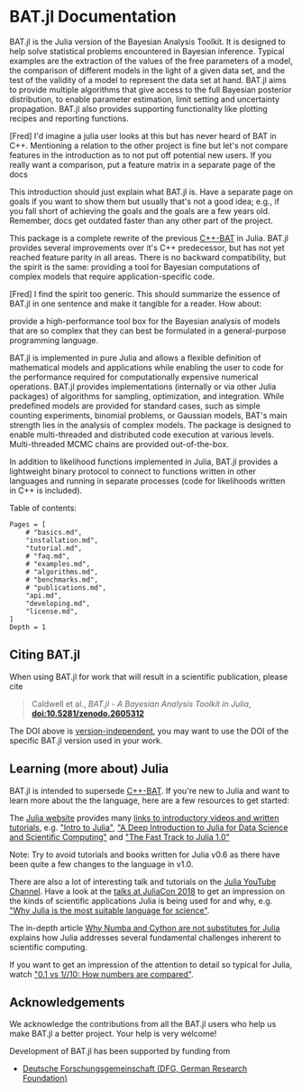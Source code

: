 # BAT.jl Documentation

BAT.jl is the Julia version of the Bayesian Analysis Toolkit. It is designed to help solve statistical problems encountered in Bayesian inference. Typical examples are the extraction of the values of the free parameters of a model, the comparison of different models in the light of a given data set, and the test of the validity of a model to represent the data set at hand. BAT.jl aims to provide multiple algorithms that give access to the full Bayesian posterior distribution, to enable parameter estimation, limit setting and uncertainty propagation. BAT.jl also provides supporting functionality like plotting recipes and reporting functions.

[Fred] I'd imagine a julia user looks at this but has never heard of BAT in C++. Mentioning a relation to the other project is fine but let's not compare features in the introduction as to not put off potential new users. If you really want a comparison, put a feature matrix in a separate page of the docs

This introduction should just explain what BAT.jl is. Have a separate page on goals if you want to show them but usually that's not a good idea; e.g., if you fall short of achieving the goals and the goals are a few years old. Remember, docs get outdated faster than any other part of the project.

This package is a complete rewrite of the previous [C++-BAT](https://github.com/bat/bat) in Julia. BAT.jl provides several improvements over it's C++ predecessor, but has not yet reached feature parity in all areas. There is no backward compatibility, but the spirit is the same: providing a tool for Bayesian computations of complex models that require application-specific code.

[Fred] I find the spirit too generic. This should summarize the essence of BAT.jl in one sentence and make it tangible for a reader. How about:

provide a high-performance tool box for the Bayesian analysis of models that are so complex that they can best be formulated in a general-purpose programming language.

BAT.jl is implemented in pure Julia and allows a flexible definition of mathematical models and applications while enabling the user to code for the performance required for computationally expensive numerical operations. BAT.jl provides implementations (internally or via other Julia packages) of algorithms for sampling, optimization, and integration. While predefined models are provided for standard cases, such as simple counting experiments, binomial problems, or Gaussian models, BAT's main strength lies in the analysis of complex models. The package is designed to enable multi-threaded and distributed code execution at various levels. Multi-threaded MCMC chains are provided out-of-the-box.

In addition to likelihood functions implemented in Julia, BAT.jl provides a lightweight binary protocol to connect to functions written in other languages and running in separate processes (code for likelihoods written in C++ is included).

Table of contents:

```@contents
Pages = [
    # "basics.md",
    "installation.md",
    "tutorial.md",
    # "faq.md",
    # "examples.md",
    # "algorithms.md",
    # "benchmarks.md",
    # "publications.md",
    "api.md",
    "developing.md",
    "license.md",
]
Depth = 1
```

## Citing BAT.jl

When using BAT.jl for work that will result in a scientific publication, please cite

> Caldwell et al., *BAT.jl - A Bayesian Analysis Toolkit in Julia*, [**doi:10.5281/zenodo.2605312**](https://doi.org/10.5281/zenodo.2587213)

The DOI above is [version-independent](http://help.zenodo.org/#versioning), you may want to use the DOI of the specific BAT.jl version used in your work.


## Learning (more about) Julia

BAT.jl is intended to supersede [C++-BAT](https://github.com/bat/bat). If you're new to Julia and want to learn more about the the language, here are a few resources to get started:

The [Julia website](https://julialang.org/) provides many [links to introductory videos and written tutorials](https://julialang.org/learning/), e.g. ["Intro to Julia"](https://www.youtube.com/watch?v=fMa1qSg_LxA),
["A Deep Introduction to Julia for Data Science and Scientific Computing"](http://ucidatascienceinitiative.github.io/IntroToJulia/)
and ["The Fast Track to Julia 1.0"](https://juliadocs.github.io/Julia-Cheat-Sheet/)

Note: Try to avoid tutorials and books written for Julia v0.6 as there have been quite a few changes to the language in v1.0.

There are also a lot of interesting talk and tutorials on the [Julia YouTube Channel](https://www.youtube.com/user/JuliaLanguage). Have a look at the [talks at JuliaCon 2018](https://www.youtube.com/playlist?list=PLP8iPy9hna6Qsq5_-zrg0NTwqDSDYtfQB) to get an impression on the kinds of scientific applications Julia is being used for and why, e.g. ["Why Julia is the most suitable language for science"](https://youtu.be/7y-ahkUsIrY).

The in-depth article [Why Numba and Cython are not substitutes for Julia](http://www.stochasticlifestyle.com/why-numba-and-cython-are-not-substitutes-for-julia/) explains how Julia addresses several fundamental challenges inherent to scientific computing.

If you want to get an impression of the attention to detail so typical for Julia, watch ["0.1 vs 1//10: How numbers are compared"](https://youtu.be/CE1x130lYkA).


## Acknowledgements

We acknowledge the contributions from all the BAT.jl users who help us make BAT.jl a better project. Your help is very welcome!

Development of BAT.jl has been supported by funding from

* [Deutsche Forschungsgemeinschaft (DFG, German Research Foundation)](https://www.dfg.de/)
